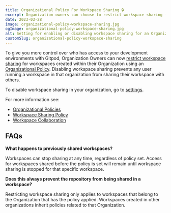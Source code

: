 ```yaml
---
title: Organizational Policy For Workspace Sharing 🔒
excerpt: Organization owners can choose to restrict workspace sharing for workspaces started within their Organization.
date: 2023-03-28
image: organizational-policy-workspace-sharing.jpg
ogImage: organizational-policy-workspace-sharing.jpg
alt: Setting for enabling or disabling workspace sharing for an Organization.
customSlug: organizational-policy-workspace-sharing
---
```


To give you more control over who has access to your development environments with Gitpod, Organization Owners can now [restrict workspace sharing](/docs/configure/orgs/policies#workspace-sharing) for workspaces created within their Organization using an [Organizational Policy](/docs/configure/orgs/policies). Disabling workspace sharing prevents any user running a workspace in that organization from sharing their workspace with others.

To disable workspace sharing in your organization, go to [settings](https://gitpod.io/settings).

For more information see:

- [Organizational Policies](/docs/configure/orgs/policies)
- [Workspace Sharing Policy](/docs/configure/orgs/policies#workspace-sharing)
- [Workspace Collaboration](/docs/configure/workspaces/collaboration)

## FAQs

**What happens to previously shared workspaces?**

Workspaces can stop sharing at any time, regardless of policy set. Access for workspaces shared before the policy is set will remain until workspace sharing is stopped for that specific workspace.

**Does this always prevent the repository from being shared in a workspace?**

Restricting workspace sharing only applies to workspaces that belong to the Organization that has the policy applied. Workspaces created in other organizations inherit policies related to that Organization.
